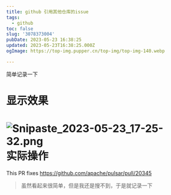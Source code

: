 ```yaml
---
title: github 引用其他仓库的issue
tags:
  - github
toc: false
slug: '3078373004'
pubDate: 2023-05-23 16:38:25
updated: 2023-05-23T16:38:25.000Z
ogImage: https://top-img.pupper.cn/top-img/top-img-140.webp

---
```


简单记录一下

<!-- more -->

# 显示效果

# ![Snipaste_2023-05-23_17-25-32.png](http://shyblog.world/upload/Snipaste_2023-05-23_17-25-32.png)实际操作

This PR fixes https://github.com/apache/pulsar/pull/20345

> 虽然看起来很简单，但是我还是搜不到，于是就记录一下
